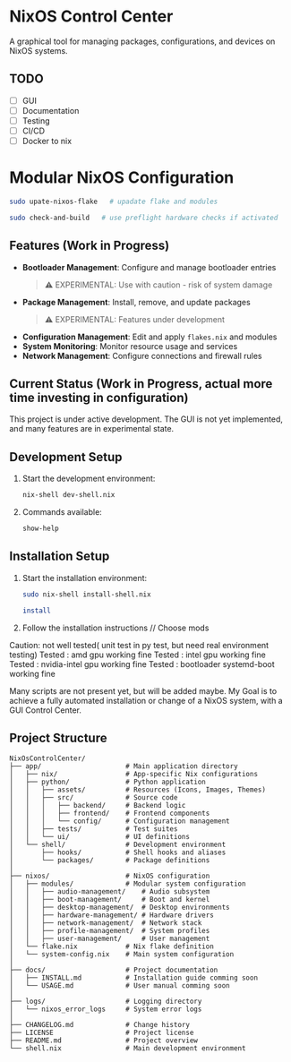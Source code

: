 # NixOS Control Center

A graphical tool for managing packages, configurations, and devices on NixOS systems.

## TODO
- [ ] GUI
- [ ] Documentation
- [ ] Testing
- [ ] CI/CD
- [ ] Docker to nix 

# Modular NixOS Configuration

   ```bash
   sudo upate-nixos-flake   # upadate flake and modules
   ```  
   ```bash
   sudo check-and-build   # use preflight hardware checks if activated 
   ```

## Features (Work in Progress)
- **Bootloader Management**: Configure and manage bootloader entries
  > ⚠️ EXPERIMENTAL: Use with caution - risk of system damage
- **Package Management**: Install, remove, and update packages
  > ⚠️ EXPERIMENTAL: Features under development
- **Configuration Management**: Edit and apply `flakes.nix` and modules
- **System Monitoring**: Monitor resource usage and services
- **Network Management**: Configure connections and firewall rules

## Current Status (Work in Progress, actual more time investing in configuration)
This project is under active development. The GUI is not yet implemented, and many features are in experimental state.

## Development Setup
1. Start the development environment:
   ```bash
   nix-shell dev-shell.nix
   ```
2. Commands available:
   ```bash
   show-help
   ```  
   
## Installation Setup
1. Start the installation environment:
   ```bash
   sudo nix-shell install-shell.nix
   ```
   ```bash
   install
   ```
2. Follow the installation instructions // Choose mods

Caution: not well tested( unit test in py test, but need real environment testing)
Tested : amd gpu                  working fine
Tested : intel gpu                working fine
Tested : nvidia-intel gpu         working fine
Tested : bootloader systemd-boot  working fine

Many scripts are not present yet, but will be added maybe.
My Goal is to achieve a fully automated installation or change of a NixOS system, with a GUI Control Center.


## Project Structure

```tree
NixOsControlCenter/
├── app/                     # Main application directory
│   ├── nix/                 # App-specific Nix configurations
│   ├── python/              # Python application
│   │   ├── assets/          # Resources (Icons, Images, Themes)
│   │   ├── src/             # Source code
│   │   │   ├── backend/     # Backend logic
│   │   │   ├── frontend/    # Frontend components
│   │   │   └── config/      # Configuration management
│   │   ├── tests/           # Test suites
│   │   └── ui/              # UI definitions
│   └── shell/               # Development environment
│       ├── hooks/           # Shell hooks and aliases
│       └── packages/        # Package definitions
│
├── nixos/                   # NixOS configuration
│   ├── modules/             # Modular system configuration
│   │   ├── audio-management/    # Audio subsystem
│   │   ├── boot-management/     # Boot and kernel
│   │   ├── desktop-management/  # Desktop environments
│   │   ├── hardware-management/ # Hardware drivers
│   │   ├── network-management/  # Network stack
│   │   ├── profile-management/  # System profiles
│   │   ├── user-management/     # User management
│   └── flake.nix            # Nix flake definition
│   └── system-config.nix    # Main system configuration
│
├── docs/                    # Project documentation
│   ├── INSTALL.md           # Installation guide comming soon
│   └── USAGE.md             # User manual comming soon
│  
├── logs/                    # Logging directory
│   └── nixos_error_logs     # System error logs
│
├── CHANGELOG.md             # Change history
├── LICENSE                  # Project license
├── README.md                # Project overview
└── shell.nix                # Main development environment
```